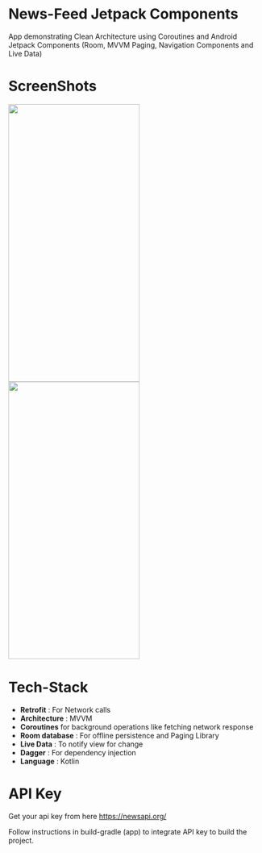 # News-Feed Jetpack Components
App demonstrating Clean Architecture using Coroutines and Android Jetpack Components (Room, MVVM Paging, Navigation Components and Live Data)


# ScreenShots

<img src = "https://github.com/kanch231004/News-Feed/blob/master/screenshots/NewsList%20Page.jpg" width = 260 height = 550/> <img src = "https://github.com/kanch231004/News-Feed/blob/master/screenshots/News%20Detail%20Page.jpg" width = 260 height = 550/>

# Tech-Stack

* __Retrofit__ : For Network calls
* __Architecture__ : MVVM
* __Coroutines__ for background operations like fetching network response
* __Room database__ : For offline persistence and Paging Library
* __Live Data__ : To notify view for change
* __Dagger__ : For dependency injection
* __Language__ : Kotlin

# API Key
Get your api key from here https://newsapi.org/

Follow instructions in build-gradle (app) to integrate API key to build the project.
